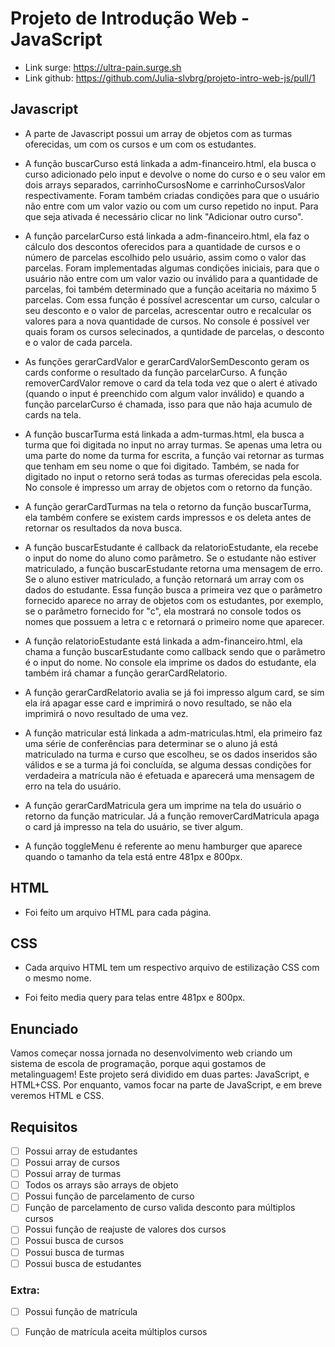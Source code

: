# Projeto de Introdução Web - JavaScript

- Link surge: https://ultra-pain.surge.sh
- Link github: https://github.com/Julia-slvbrg/projeto-intro-web-js/pull/1

## Javascript

- A parte de Javascript possui um array de objetos com as turmas oferecidas, um com os cursos e um com os estudantes.

- A função buscarCurso está linkada a adm-financeiro.html, ela busca o curso adicionado pelo input e devolve o nome do curso e o seu valor em dois arrays separados, carrinhoCursosNome e carrinhoCursosValor respectivamente. Foram também criadas condições para que o usuário não entre com um valor vazio ou com um curso repetido no input. Para que seja ativada é necessário clicar no link "Adicionar outro curso".

- A função parcelarCurso está linkada a adm-financeiro.html, ela faz o cálculo dos descontos oferecidos para a quantidade de cursos e o número de parcelas escolhido pelo usuário, assim como o valor das parcelas. Foram implementadas algumas condições iniciais, para que o usuário não entre com um valor vazio ou inválido para a quantidade de parcelas, foi também determinado que a função aceitaria no máximo 5 parcelas. Com essa função é possível acrescentar um curso, calcular o seu desconto e o valor de parcelas, acrescentar outro e recalcular os valores para a nova quantidade de cursos. No console é possível ver quais foram os cursos selecinados, a quntidade de parcelas, o desconto e o valor de cada parcela.

- As funções gerarCardValor e gerarCardValorSemDesconto geram os cards conforme o resultado da função parcelarCurso. A função removerCardValor remove o card da tela toda vez que o alert é ativado (quando o input é preenchido com algum valor inválido) e quando a função parcelarCurso é chamada, isso para que não haja acumulo de cards na tela.

- A função buscarTurma está linkada a adm-turmas.html, ela busca a turma que foi digitada no input no array turmas. Se apenas uma letra ou uma parte do nome da turma for escrita, a função vai retornar as turmas que tenham em seu nome o que foi digitado. Também, se nada for digitado no input o retorno será todas as turmas oferecidas pela escola. No console é impresso um array de objetos com o retorno da função.

- A função gerarCardTurmas  na tela o retorno da função buscarTurma, ela também confere se existem cards impressos e os deleta antes de retornar os resultados da nova busca. 

- A função buscarEstudante é callback da relatorioEstudante, ela recebe o input do nome do aluno como parâmetro. Se o estudante não estiver matriculado, a função buscarEstudante retorna uma mensagem de erro. Se o aluno estiver matriculado, a função retornará um array com os dados do estudante. Essa função busca a primeira vez que o parâmetro fornecido aparece no array de objetos com os estudantes, por exemplo, se o parâmetro fornecido for "c", ela mostrará no console todos os nomes que possuem a letra c e retornará o primeiro nome que aparecer.

- A função relatorioEstudante está linkada a adm-financeiro.html, ela chama a função buscarEstudante como callback sendo que o parâmetro é o input do nome. No console ela imprime os dados do estudante, ela também irá chamar a função gerarCardRelatorio.

- A função gerarCardRelatorio avalia se já foi impresso algum card, se sim ela irá apagar esse card e imprimirá o novo resultado, se não ela imprimirá o novo resultado de uma vez.

- A função matricular está linkada a adm-matriculas.html, ela primeiro faz uma série de conferências para determinar se o aluno já está matriculado na turma e curso que escolheu, se os dados inseridos são válidos e se a turma já foi concluída, se alguma dessas condições for verdadeira a matrícula não é efetuada e aparecerá uma mensagem de erro na tela do usuário.

- A função gerarCardMatricula gera um imprime na tela do usuário o retorno da função matricular. Já a função removerCardMatricula apaga o card já impresso na tela do usuário, se tiver algum.

- A função toggleMenu é referente ao menu hamburger que aparece quando o tamanho da tela está entre 481px e 800px.

## HTML

- Foi feito um arquivo HTML para cada página.

## CSS

- Cada arquivo HTML tem um respectivo arquivo de estilização CSS com o mesmo nome.

- Foi feito media query para telas entre 481px e 800px.


## Enunciado

Vamos começar nossa jornada no desenvolvimento web criando um sistema de escola de programação, porque aqui gostamos de metalinguagem!
Este projeto será dividido em duas partes: JavaScript, e HTML+CSS. Por enquanto, vamos focar na parte de JavaScript, e em breve veremos HTML e CSS.

## Requisitos

- [ ]  Possui array de estudantes
- [ ]  Possui array de cursos
- [ ]  Possui array de turmas
- [ ]  Todos os arrays são arrays de objeto
- [ ]  Possui função de parcelamento de curso
- [ ]  Função de parcelamento de curso valida desconto para múltiplos cursos
- [ ]  Possui função de reajuste de valores dos cursos
- [ ]  Possui busca de cursos
- [ ]  Possui busca de turmas
- [ ]  Possui busca de estudantes

### Extra:

- [ ]  Possui função de matrícula
- [ ]  Função de matrícula aceita múltiplos cursos



